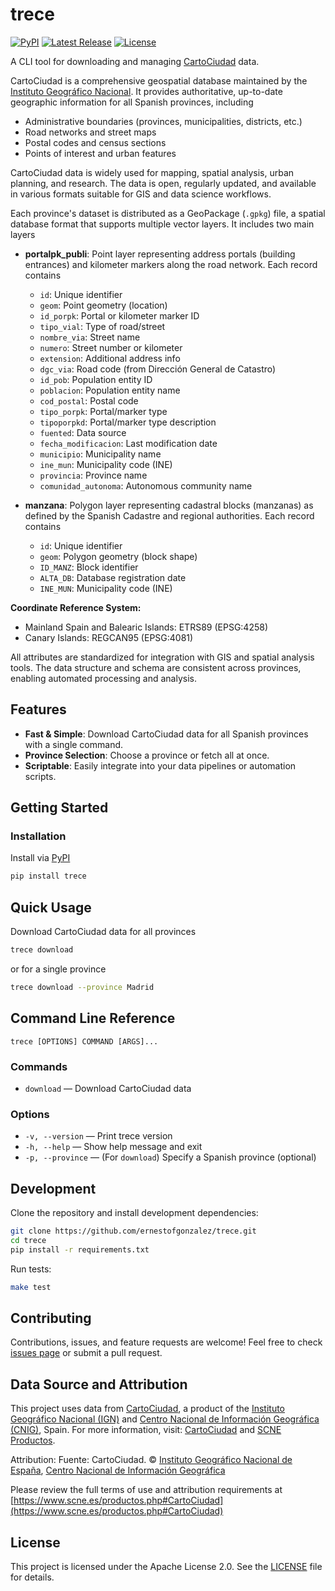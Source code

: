 # trece

[![PyPI](https://img.shields.io/pypi/v/trece.svg)](https://pypi.org/project/trece/)
[![Latest Release](https://img.shields.io/github/v/release/ernestofgonzalez/trece)](https://github.com/ernestofgonzalez/trece/releases)
[![License](https://img.shields.io/badge/license-Apache%202.0-blue.svg)](https://github.com/ernestofgonzalez/trece/blob/main/LICENSE)


A CLI tool for downloading and managing [CartoCiudad](https://www.cartociudad.es/) data.

CartoCiudad is a comprehensive geospatial database maintained by the [Instituto Geográfico Nacional](https://www.ign.es/). It provides authoritative, up-to-date geographic information for all Spanish provinces, including

- Administrative boundaries (provinces, municipalities, districts, etc.)
- Road networks and street maps
- Postal codes and census sections
- Points of interest and urban features

CartoCiudad data is widely used for mapping, spatial analysis, urban planning, and research. The data is open, regularly updated, and available in various formats suitable for GIS and data science workflows.

Each province's dataset is distributed as a GeoPackage (`.gpkg`) file, a spatial database format that supports multiple vector layers. It includes two main layers

- **portalpk_publi**: Point layer representing address portals (building entrances) and kilometer markers along the road network. Each record contains
  - `id`: Unique identifier
  - `geom`: Point geometry (location)
  - `id_porpk`: Portal or kilometer marker ID
  - `tipo_vial`: Type of road/street
  - `nombre_via`: Street name
  - `numero`: Street number or kilometer
  - `extension`: Additional address info
  - `dgc_via`: Road code (from Dirección General de Catastro)
  - `id_pob`: Population entity ID
  - `poblacion`: Population entity name
  - `cod_postal`: Postal code
  - `tipo_porpk`: Portal/marker type
  - `tipoporpkd`: Portal/marker type description
  - `fuented`: Data source
  - `fecha_modificacion`: Last modification date
  - `municipio`: Municipality name
  - `ine_mun`: Municipality code (INE)
  - `provincia`: Province name
  - `comunidad_autonoma`: Autonomous community name

- **manzana**: Polygon layer representing cadastral blocks (manzanas) as defined by the Spanish Cadastre and regional authorities. Each record contains
  - `id`: Unique identifier
  - `geom`: Polygon geometry (block shape)
  - `ID_MANZ`: Block identifier
  - `ALTA_DB`: Database registration date
  - `INE_MUN`: Municipality code (INE)

**Coordinate Reference System:**
- Mainland Spain and Balearic Islands: ETRS89 (EPSG:4258)
- Canary Islands: REGCAN95 (EPSG:4081)

All attributes are standardized for integration with GIS and spatial analysis tools. The data structure and schema are consistent across provinces, enabling automated processing and analysis.


## Features

- **Fast & Simple**: Download CartoCiudad data for all Spanish provinces with a single command.
- **Province Selection**: Choose a province or fetch all at once.
- **Scriptable**: Easily integrate into your data pipelines or automation scripts.


## Getting Started

### Installation

Install via [PyPI](https://pypi.org/)

```bash
pip install trece
```


## Quick Usage

Download CartoCiudad data for all provinces

```bash
trece download
```

or for a single province

```bash
trece download --province Madrid
```


## Command Line Reference

```
trece [OPTIONS] COMMAND [ARGS]...
```

### Commands

- `download` — Download CartoCiudad data

### Options

- `-v, --version` — Print trece version
- `-h, --help` — Show help message and exit
- `-p, --province` — (For `download`) Specify a Spanish province (optional)


## Development

Clone the repository and install development dependencies:

```bash
git clone https://github.com/ernestofgonzalez/trece.git
cd trece
pip install -r requirements.txt
```

Run tests:

```bash
make test
```


## Contributing

Contributions, issues, and feature requests are welcome! Feel free to check [issues page](https://github.com/ernestofgonzalez/trece/issues) or submit a pull request.


## Data Source and Attribution

This project uses data from [CartoCiudad](https://www.cartociudad.es/), a product of the [Instituto Geográfico Nacional (IGN)](https://www.ign.es/) and [Centro Nacional de Información Geográfica (CNIG)](https://www.cnig.es/), Spain. For more information, visit: [CartoCiudad](https://www.cartociudad.es/) and [SCNE Productos](https://www.scne.es/productos.php#CartoCiudad).

Attribution:
Fuente: CartoCiudad. © [Instituto Geográfico Nacional de España](https://www.ign.es/), [Centro Nacional de Información Geográfica](https://www.cnig.es/)

Please review the full terms of use and attribution requirements at [https://www.scne.es/productos.php#CartoCiudad](https://www.scne.es/productos.php#CartoCiudad)


## License

This project is licensed under the Apache License 2.0. See the [LICENSE](LICENSE) file for details.